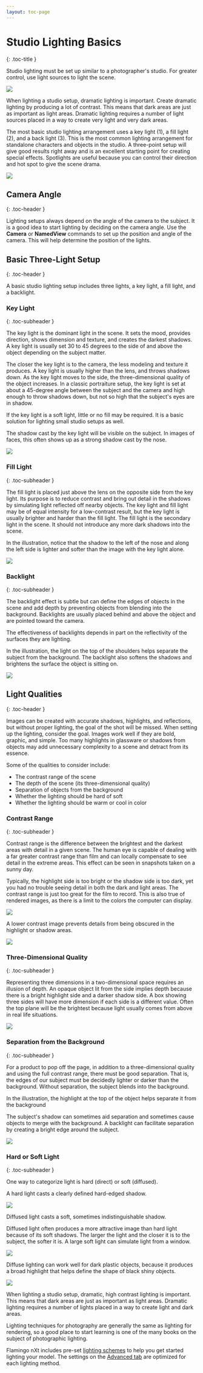 ```yaml
---
layout: toc-page
---
```



# Studio Lighting Basics
{: .toc-title }

Studio lighting must be set up similar to a photographer's studio. For greater control, use light sources to light the scene.

<img src="../lighting-001.png"/>

When lighting a studio setup, dramatic lighting is important. Create dramatic lighting by producing a lot of contrast. This means that dark areas are just as important as light areas. Dramatic lighting requires a number of light sources placed in a way to create very light and very dark areas.

The most basic studio lighting arrangement uses a key light (1), a fill light (2), and a back light (3). This is the most common lighting arrangement for standalone characters and objects in the studio. A three-point setup will give good results right away and is an excellent starting point for creating special effects. Spotlights are useful because you can control their direction and hot spot to give the scene drama.

<img src="../image/studiolighting-004.png"/>


## Camera Angle
{: .toc-header }

Lighting setups always depend on the angle of the camera to the subject. It is a good idea to start lighting by deciding on the camera angle. Use the **Camera** or **NamedView** commands to set up the position and angle of the camera. This will help determine the position of the lights.


## Basic Three-Light Setup
{: .toc-header }

A basic studio lighting setup includes three lights, a key light, a fill light, and a backlight.


### Key Light
{: .toc-subheader }

The key light is the dominant light in the scene. It sets the mood, provides direction, shows dimension and texture, and creates the darkest shadows. A key light is usually set 30 to 45 degrees to the side of and above the object depending on the subject matter.

The closer the key light is to the camera, the less modeling and texture it produces. A key light is usually higher than the lens, and throws shadows down. As the key light moves to the side, the three-dimensional quality of the object increases. In a classic portraiture setup, the key light is set at about a 45-degree angle between the subject and the camera and high enough to throw shadows down, but not so high that the subject's eyes are in shadow.

If the key light is a soft light, little or no fill may be required. It is a basic solution for lighting small studio setups as well.

The shadow cast by the key light will be visible on the subject. In images of faces, this often shows up as a strong shadow cast by the nose.

<img src="../image/studiolighting-001.png"/>


### Fill Light
{: .toc-subheader }

The fill light is placed just above the lens on the opposite side from the key light. Its purpose is to reduce contrast and bring out detail in the shadows by simulating light reflected off nearby objects. The key light and fill light may be of equal intensity for a low-contrast result, but the key light is usually brighter and harder than the fill light. The fill light is the secondary light in the scene. It should not introduce any more dark shadows into the scene.

In the illustration, notice that the shadow to the left of the nose and along the left side is lighter and softer than the image with the key light alone.

<img src="../image/studiolighting-002.png"/>


### Backlight
{: .toc-subheader }

The backlight effect is subtle but can define the edges of objects in the scene and add depth by preventing objects from blending into the background. Backlights are usually placed behind and above the object and are pointed toward the camera.

The effectiveness of backlights depends in part on the reflectivity of the surfaces they are lighting.

In the illustration, the light on the top of the shoulders helps separate the subject from the background. The backlight also softens the shadows and brightens the surface the object is sitting on.

<img src="../image/studiolighting-003.png"/>


## Light Qualities
{: .toc-header }

Images can be created with accurate shadows, highlights, and reflections, but without proper lighting, the goal of the shot will be missed. When setting up the lighting, consider the goal. Images work well if they are bold, graphic, and simple. Too many highlights in glassware or shadows from objects may add unnecessary complexity to a scene and detract from its essence.

Some of the qualities to consider include:

 * The contrast range of the scene
 * The depth of the scene (its three-dimensional quality)
 * Separation of objects from the background
 * Whether the lighting should be hard of soft
 * Whether the lighting should be warm or cool in color

### Contrast Range
{: .toc-subheader }

Contrast range is the difference between the brightest and the darkest areas with detail in a given scene. The human eye is capable of dealing with a far greater contrast range than film and can locally compensate to see detail in the extreme areas. This effect can be seen in snapshots taken on a sunny day.

Typically, the highlight side is too bright or the shadow side is too dark, yet you had no trouble seeing detail in both the dark and light areas. The contrast range is just too great for the film to record. This is also true of rendered images, as there is a limit to the colors the computer can display.

<img src="../image/highcontrast-001.png"/>

A lower contrast image prevents details from being obscured in the highlight or shadow areas.

<img src="../image/lowcontrast-001.png"/>


### Three-Dimensional Quality
{: .toc-subheader }

Representing three dimensions in a two-dimensional space requires an illusion of depth. An opaque object lit from the side implies depth because there is a bright highlight side and a darker shadow side. A box showing three sides will have more dimension if each side is a different value. Often the top plane will be the brightest because light usually comes from above in real life situations.

<img src="../image/lightbox-001.png"/>


### Separation from the Background
{: .toc-subheader }

For a product to pop off the page, in addition to a three-dimensional quality and using the full contrast range, there must be good separation. That is, the edges of our subject must be decidedly lighter or darker than the background. Without separation, the subject blends into the background.

In the illustration, the highlight at the top of the object helps separate it from the background

The subject's shadow can sometimes aid separation and sometimes cause objects to merge with the background. A backlight can facilitate separation by creating a bright edge around the subject.

<img src="../image/blackeggs-003.png"/>


### Hard or Soft Light
{: .toc-subheader }

One way to categorize light is hard (direct) or soft (diffused).

A hard light casts a clearly defined hard-edged shadow.

<img src="../image/hardlight-001.png"/>

Diffused light casts a soft, sometimes indistinguishable shadow.

Diffused light often produces a more attractive image than hard light because of its soft shadows. The larger the light and the closer it is to the subject, the softer it is. A large soft light can simulate light from a window.

<img src="../image/diffuselight-001.png"/>

Diffuse lighting can work well for dark plastic objects, because it produces a broad highlight that helps define the shape of black shiny objects.

<img src="../image/blackeggskeyfillback.png"/>

When lighting a studio setup, dramatic, high contrast lighting is important. This means that dark areas are just as important as light areas. Dramatic lighting requires a number of lights placed in a way to create light and dark areas.

Lighting techniques for photography are generally the same as lighting for rendering, so a good place to start learning is one of the many books on the subject of photographic lighting.

Flamingo nXt includes pre-set [lighting schemes](lighting-tab.html#lighting-presets) to help you get started lighting your model. The settings on the [Advanced tab](lighting-advanced-tab.html) are optimized for each lighting method.

